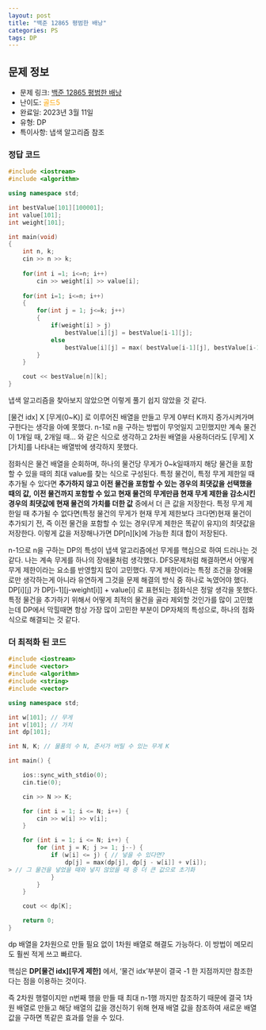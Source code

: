 ```yaml
---
layout: post
title: "백준 12865 평범한 배낭"
categories: PS
tags: DP
---
```


## 문제 정보
- 문제 링크: [백준 12865 평범한 배낭](https://www.acmicpc.net/problem/12865)
- 난이도: <span style="color:#FFA500">골드5</span>
- 완료일: 2023년 3월 11일
- 유형: DP
- 특이사항: 냅색 알고리즘 참조

### 정답 코드

```C++
#include <iostream>
#include <algorithm>

using namespace std;

int bestValue[101][100001];
int value[101];
int weight[101];

int main(void)
{
	int n, k;
	cin >> n >> k;
	
	for(int i =1; i<=n; i++)
		cin >> weight[i] >> value[i];
		
	for(int i=1; i<=n; i++)
	{
		for(int j = 1; j<=k; j++)
		{			
			if(weight[i] > j)
				bestValue[i][j] = bestValue[i-1][j];
			else 
				bestValue[i][j] = max( bestValue[i-1][j], bestValue[i-1][j-weight[i]] + value[i] );
		}
	}

	cout << bestValue[n][k];
}
```

냅색 알고리즘을 찾아보지 않았으면 이렇게 풀기 쉽지 않았을 것 같다.

[물건 idx] X [무게(0~K)] 로 이루어진 배열을 만들고 무게 0부터 K까지 증가시켜가며 구한다는 생각을 아예 못했다. n-1로 n을 구하는 방법이 무엇일지 고민했지만 계속 물건이 1개일 때, 2개일 때… 와 같은 식으로 생각하고 2차원 배열을 사용하더라도 [무게] X [가치]를 나타내는 배열밖에 생각하지 못했다.

점화식은 물건 배열을 순회하며, 하나의 물건당 무게가 0~k일때까지 해당 물건을 포함할 수 있을 때의 최대 value를 찾는 식으로 구성된다. 특정 물건이, 특정 무게 제한일 때 추가될 수 있다면 **추가하지 않고 이전 물건을 포함할 수 있는 경우의 최댓값을 선택했을 때의 값,** **이전 물건까지 포함할 수 있고 현재 물건의 무게만큼 현재 무게 제한을 감소시킨 경우의 최댓값에 현재 물건의 가치를 더한 값** 중에서 더 큰 값을 저장한다. 특정 무게 제한일 때 추가될 수 없다면(특정 물건의 무게가 현재 무게 제한보다 크다면)현재 물건이 추가되기 전, 즉 이전 물건을 포함할 수 있는 경우(무게 제한은 똑같이 유지)의 최댓값을 저장한다. 이렇게 값을 저장해나가면 DP[n][k]에 가능한 최대 합이 저장된다.

n-1으로 n을 구하는 DP의 특성이 냅색 알고리즘에선 무게를 핵심으로 하여 드러나는 것 같다. 나는 계속 무게를 하나의 장애물처럼 생각했다. DFS문제처럼 해결하면서 어떻게 무게 제한이라는 요소를 반영할지 많이 고민했다. 무게 제한이라는 특정 조건을 장애물로만 생각하는게 아니라 유연하게 그것을 문제 해결의 방식 중 하나로 녹였어야 했다. DP[i][j] 가 DP[i-1][j-weight[i]] + value[i] 로 표현되는 점화식은 정말 생각을 못했다. 특정 물건을 추가하기 위해서 어떻게 최적의 물건을 골라 제외할 것인가를 많이 고민했는데 DP에서 막힐때면 항상 가장 많이 고민한 부분이 DP자체의 특성으로, 하나의 점화식으로 해결되는 것 같다. 

### 더 최적화 된 코드

```C++
#include <iostream>
#include <vector>
#include <algorithm>
#include <string>
#include <vector>

using namespace std;

int w[101]; // 무게
int v[101]; // 가치
int dp[101];

int N, K; // 물품의 수 N, 준서가 버틸 수 있는 무게 K

int main() {

	ios::sync_with_stdio(0);
	cin.tie(0);

	cin >> N >> K;

	for (int i = 1; i <= N; i++) {
		cin >> w[i] >> v[i];
	}

	for (int i = 1; i <= N; i++) {
		for (int j = K; j >= 1; j--) {
			if (w[i] <= j) { // 넣을 수 있다면?
				dp[j] = max(dp[j], dp[j - w[i]] + v[i]);
> // 그 물건을 넣었을 때와 넣지 않았을 때 중 더 큰 값으로 초기화
			}
		}
	}

	cout << dp[K];

	return 0;
}
```

dp 배열을 2차원으로 만들 필요 없이 1차원 배열로 해결도 가능하다. 이 방법이 메모리도 훨씬 적게 쓰고 빠르다.

핵심은 **DP[물건 idx][무게 제한]** 에서, ‘물건 idx’부분이 결국 -1 한 지점까지만 참조한다는 점을 이용하는 것이다.

즉 2차원 행렬이지만 n번째 행을 만들 때 최대 n-1행 까지만 참조하기 때문에 결국 1차원 배열로 만들고 해당 배열의 값을 갱신하기 위해 현재 배열 값을 참조하여 새로운 배열 값을 구하면 똑같은 효과를 얻을 수 있다.
